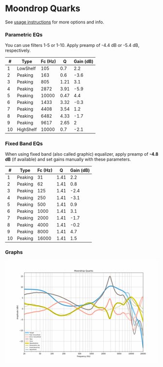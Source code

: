 # Moondrop Quarks
See [usage instructions](https://github.com/jaakkopasanen/AutoEq#usage) for more options and info.

### Parametric EQs
You can use filters 1-5 or 1-10. Apply preamp of -4.4 dB or -5.4 dB, respectively.

|   # | Type      |   Fc (Hz) |    Q |   Gain (dB) |
|-----|-----------|-----------|------|-------------|
|   1 | LowShelf  |       105 | 0.7  |         2.2 |
|   2 | Peaking   |       163 | 0.6  |        -3.6 |
|   3 | Peaking   |       805 | 1.21 |         3.1 |
|   4 | Peaking   |      2872 | 3.91 |        -5.9 |
|   5 | Peaking   |     10000 | 0.47 |         4.4 |
|   6 | Peaking   |      1433 | 3.32 |        -0.3 |
|   7 | Peaking   |      4408 | 3.54 |         1.2 |
|   8 | Peaking   |      6482 | 4.33 |        -1.7 |
|   9 | Peaking   |      9617 | 2.65 |         2   |
|  10 | HighShelf |     10000 | 0.7  |        -2.1 |

### Fixed Band EQs
When using fixed band (also called graphic) equalizer, apply preamp of **-4.8 dB** (if available) and set gains manually with these parameters.

|   # | Type    |   Fc (Hz) |    Q |   Gain (dB) |
|-----|---------|-----------|------|-------------|
|   1 | Peaking |        31 | 1.41 |         2.2 |
|   2 | Peaking |        62 | 1.41 |         0.8 |
|   3 | Peaking |       125 | 1.41 |        -2.4 |
|   4 | Peaking |       250 | 1.41 |        -3.1 |
|   5 | Peaking |       500 | 1.41 |         0.9 |
|   6 | Peaking |      1000 | 1.41 |         3.1 |
|   7 | Peaking |      2000 | 1.41 |        -1.7 |
|   8 | Peaking |      4000 | 1.41 |        -0.2 |
|   9 | Peaking |      8000 | 1.41 |         4.7 |
|  10 | Peaking |     16000 | 1.41 |         1.5 |

### Graphs
![](./Moondrop%20Quarks.png)
